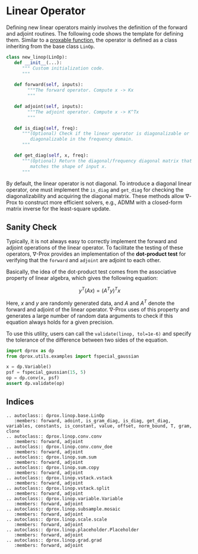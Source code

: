 # Linear Operator

Defining new linear operators mainly involves the definition of the forward and adjoint routines. The following code shows the template for defining them. Similar to a [proxable function](), the operator is defined as a class inheriting from the base class `LinOp`.

```python
class new_linop(LinOp): 
   def __init__(...):
      """ Custom initialization code. 
      """
      
   def forward(self, inputs):
        """The forward operator. Compute x -> Kx
        """

   def adjoint(self, inputs):
        """The adjoint operator. Compute x -> K^Tx
        """

   def is_diag(self, freq):
      """(Optional) Check if the linear operator is diagonalizable or
         diagonalizable in the frequency domain.
      """

   def get_diag(self, x, freq):
      """(Optional) Return the diagonal/frequency diagonal matrix that 
         matches the shape of input x.
      """
```

By default, the linear operator is not diagonal. To introduce a diagonal linear operator, one must implement the `is_diag` and `get_diag` for checking the diagonalizability and acquiring the diagonal matrix. These methods allow ∇-Prox to construct more efficient solvers, e.g., ADMM with a closed-form matrix inverse for the least-square update.

## Sanity Check

Typically, it is not always easy to correctly implement the forward and adjoint operations of the linear operator. To facilitate the testing of these operators, ∇-Prox provides an implementation of the **dot-product test** for verifying that the `forward` and `adjoint` are adjoint to each other.

Basically, the idea of the dot-product test comes from the associative property of linear algebra, which gives the following equation:

$$
y^T(Ax) = (A^Ty)^Tx
$$

Here, $x$ and $y$ are randomly generated data, and $A$ and $A^T$ denote the forward and adjoint of the linear operator. ∇-Prox uses of this property and generates a large number of random data arguments to check if this equation always holds for a given precision. 

To use this utility, users can call the `validate(linop, tol=1e-6)` and specify the tolerance of the difference between two sides of the equation. 

```python
import dprox as dp
from dprox.utils.examples import fspecial_gaussian

x = dp.Variable()
psf = fspecial_gaussian(15, 5)
op = dp.conv(x, psf)
assert dp.validate(op)
```


## Indices

```{eval-rst}
.. autoclass:: dprox.linop.base.LinOp
   :members: forward, adoint, is_gram_diag, is_diag, get_diag, variables, constants, is_constant, value, offset, norm_bound, T, gram, clone
.. autoclass:: dprox.linop.conv.conv
   :members: forward, adjoint
.. autoclass:: dprox.linop.conv.conv_doe
   :members: forward, adjoint
.. autoclass:: dprox.linop.sum.sum
   :members: forward, adjoint
.. autoclass:: dprox.linop.sum.copy
   :members: forward, adjoint
.. autoclass:: dprox.linop.vstack.vstack
   :members: forward, adjoint
.. autoclass:: dprox.linop.vstack.split
   :members: forward, adjoint
.. autoclass:: dprox.linop.variable.Variable
   :members: forward, adjoint
.. autoclass:: dprox.linop.subsample.mosaic
   :members: forward, adjoint
.. autoclass:: dprox.linop.scale.scale
   :members: forward, adjoint
.. autoclass:: dprox.linop.placeholder.Placeholder
   :members: forward, adjoint
.. autoclass:: dprox.linop.grad.grad
   :members: forward, adjoint
```